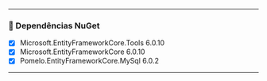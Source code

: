 ﻿
---

### :hammer: Dependências NuGet
- [x] Microsoft.EntityFrameworkCore.Tools 6.0.10
- [x] Microsoft.EntityFrameworkCore 6.0.10
- [x] Pomelo.EntityFrameworkCore.MySql 6.0.2

---